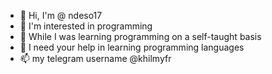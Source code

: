 - 👋 Hi, I'm @ ndeso17
- 👀 I'm interested in programming
- 🌱 While I was learning programming on a self-taught basis
- 💞️ I need your help in learning programming languages
- 📫 my telegram username @khilmyfr

<!---
ndeso17/ndeso17 is a ✨ special ✨ repository because its `README.md` (this file) appears on your GitHub profile.
You can click the Preview link to take a look at your changes.
--->
